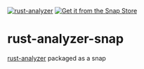 [![rust-analyzer](https://snapcraft.io//rust-analyzer/badge.svg)](https://snapcraft.io/rust-analyzer)
[![Get it from the Snap Store](https://snapcraft.io/static/images/badges/en/snap-store-white.svg)](https://snapcraft.io/rust-analyzer)
# rust-analyzer-snap
[rust-analyzer](https://github.com/rust-analyzer/rust-analyzer) packaged as a snap


